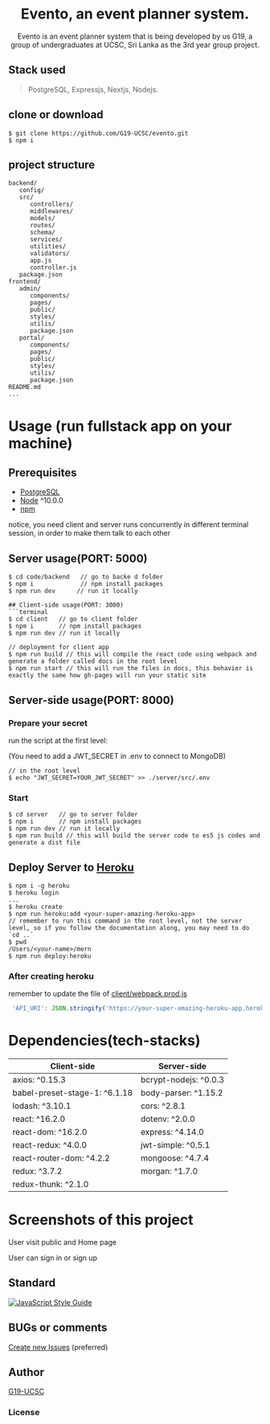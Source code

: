 <h1 align="center">
 Evento, an event planner system.
</h1>
<p align="center">
Evento is an event planner system that is being developed by us G19, a group of undergraduates at UCSC, Sri Lanka as the 3rd year group project.
</p>

## Stack used

> PostgreSQL, Expressjs, Nextjs, Nodejs.


## clone or download
```terminal
$ git clone https://github.com/G19-UCSC/evento.git
$ npm i
```

## project structure
```terminal
backend/
   config/
   src/
      controllers/
      middlewares/
      models/
      routes/
      schema/
      services/
      utilities/
      validators/
      app.js
      controller.js
   package.json
frontend/
   admin/
      components/
      pages/
      public/
      styles/
      utilis/
      package.json
   portal/
      components/
      pages/
      public/
      styles/
      utilis/
      package.json
README.md
...
```

# Usage (run fullstack app on your machine)

## Prerequisites
- [PostgreSQL](https://www.postgresql.org/download/windows/)
- [Node](https://nodejs.org/en/download/) ^10.0.0
- [npm](https://nodejs.org/en/download/package-manager/)

notice, you need client and server runs concurrently in different terminal session, in order to make them talk to each other

## Server usage(PORT: 5000)
```terminal
$ cd code/backend   // go to backe d folder
$ npm i             // npm install packages
$ npm run dev      // run it locally

## Client-side usage(PORT: 3000)
```terminal
$ cd client   // go to client folder
$ npm i       // npm install packages
$ npm run dev // run it locally

// deployment for client app
$ npm run build // this will compile the react code using webpack and generate a folder called docs in the root level
$ npm run start // this will run the files in docs, this behavior is exactly the same how gh-pages will run your static site
```

## Server-side usage(PORT: 8000)

### Prepare your secret

run the script at the first level:

(You need to add a JWT_SECRET in .env to connect to MongoDB)

```terminal
// in the root level
$ echo "JWT_SECRET=YOUR_JWT_SECRET" >> ./server/src/.env
```

### Start

```terminal
$ cd server   // go to server folder
$ npm i       // npm install packages
$ npm run dev // run it locally
$ npm run build // this will build the server code to es5 js codes and generate a dist file
```

## Deploy Server to [Heroku](https://dashboard.heroku.com/)
```terminal
$ npm i -g heroku
$ heroku login
...
$ heroku create
$ npm run heroku:add <your-super-amazing-heroku-app>
// remember to run this command in the root level, not the server level, so if you follow the documentation along, you may need to do `cd ..`
$ pwd
/Users/<your-name>/mern
$ npm run deploy:heroku
```

### After creating heroku

remember to update the file of [client/webpack.prod.js](https://github.com/amazingandyyy/mern/blob/master/client/webpack.prod.js)
```javascript
 'API_URI': JSON.stringify('https://your-super-amazing-heroku-app.herokuapp.com')
```

# Dependencies(tech-stacks)
Client-side | Server-side
--- | ---
axios: ^0.15.3 | bcrypt-nodejs: ^0.0.3
babel-preset-stage-1: ^6.1.18|body-parser: ^1.15.2
lodash: ^3.10.1 | cors: ^2.8.1
react: ^16.2.0 | dotenv: ^2.0.0
react-dom: ^16.2.0 | express: ^4.14.0
react-redux: ^4.0.0 | jwt-simple: ^0.5.1
react-router-dom: ^4.2.2 | mongoose: ^4.7.4
redux: ^3.7.2 | morgan: ^1.7.0
redux-thunk: ^2.1.0 |

# Screenshots of this project

User visit public and Home page

User can sign in or sign up

## Standard

[![JavaScript Style Guide](https://cdn.rawgit.com/standard/standard/master/badge.svg)](https://github.com/standard/standard)

## BUGs or comments

[Create new Issues](https://github.com/amazingandyyy/mern/issues) (preferred)


## Author
[G19-UCSC](https://github.com/G19-UCSC)

### License
